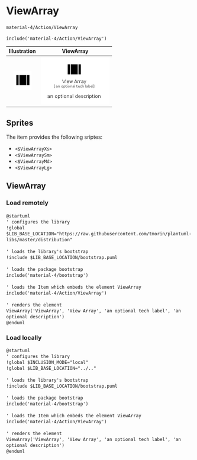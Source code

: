# ViewArray


```text
material-4/Action/ViewArray
```

```text
include('material-4/Action/ViewArray')
```



| Illustration | ViewArray |
| :---: | :---: |
| ![illustration for Illustration](../../material-4/Action/ViewArray.png) | ![illustration for ViewArray](../../material-4/Action/ViewArray.Local.png) |



## Sprites
The item provides the following sriptes:

- `<$ViewArrayXs>`
- `<$ViewArraySm>`
- `<$ViewArrayMd>`
- `<$ViewArrayLg>`





## ViewArray

### Load remotely
```plantuml
@startuml
' configures the library
!global $LIB_BASE_LOCATION="https://raw.githubusercontent.com/tmorin/plantuml-libs/master/distribution"

' loads the library's bootstrap
!include $LIB_BASE_LOCATION/bootstrap.puml

' loads the package bootstrap
include('material-4/bootstrap')

' loads the Item which embeds the element ViewArray
include('material-4/Action/ViewArray')

' renders the element
ViewArray('ViewArray', 'View Array', 'an optional tech label', 'an optional description')
@enduml
```

### Load locally
```plantuml
@startuml
' configures the library
!global $INCLUSION_MODE="local"
!global $LIB_BASE_LOCATION="../.."

' loads the library's bootstrap
!include $LIB_BASE_LOCATION/bootstrap.puml

' loads the package bootstrap
include('material-4/bootstrap')

' loads the Item which embeds the element ViewArray
include('material-4/Action/ViewArray')

' renders the element
ViewArray('ViewArray', 'View Array', 'an optional tech label', 'an optional description')
@enduml
```

